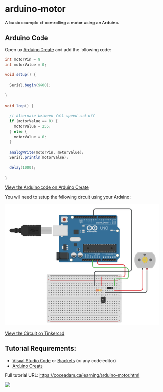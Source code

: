 # arduino-motor

A basic example of controlling a motor using an Arduino.

## Arduino Code

Open up [Arduino Create](https://create.arduino.cc/editor/) and add the following code:

```csharp
int motorPin = 9;
int motorValue = 0;

void setup() {
  
  Serial.begin(9600);
 
}

void loop() {
  
  // Alternate between full speed and off
  if (motorValue == 0) {
    motorValue = 255;
  } else {
    motorValue = 0;
  }
  
  analogWrite(motorPin, motorValue);  
  Serial.println(motorValue);
 
  delay(1000);
 
}
```

[View the Arduino code on Arduino Create](https://create.arduino.cc/editor/professoradam/703dc0ed-a25d-4c01-a3c9-433ba5afcabc/preview)

You will need to setup the following circuit using your Arduino:

![Tinkercad Circuit](https://raw.githubusercontent.com/codeadamca/arduino-motor/main/tinkercad-motor.png)

[View the Circuit on Tinkercad](https://www.tinkercad.com/things/h2MepgtwoSD)


## Tutorial Requirements:

* [Visual Studio Code](https://code.visualstudio.com/) or [Brackets](http://brackets.io/) (or any code editor)
* [Arduino Create](https://create.arduino.cc/editor) 

Full tutorial URL: https://codeadam.ca/learning/arduino-motor.html

<a href="https://codeadam.ca">
<img src="https://codeadam.ca/images/code-block.png" width="100">
</a>
